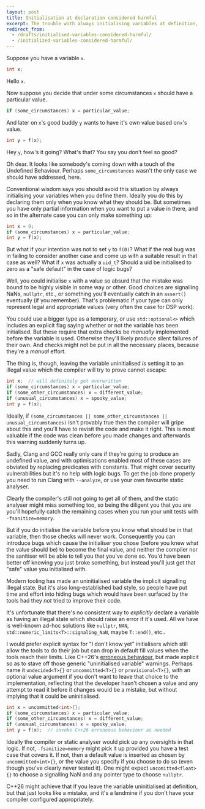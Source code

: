 ```yaml
---
layout: post
title: Initialisation at declaration considered harmful
excerpt: The trouble with always initialising variables at definition, and how it weakens tools which should be there to help you diagnose logic errors.
redirect_from:
  - /drafts/initialised-variables-considered-harmful/
  - /initialized-variables-considered-harmful/
---
```

Suppose you have a variable `x`.

```c++
int x;
```

Hello `x`.

Now suppose you decide that under some circumstances `x` should have a
particular value.

```c++
if (some_circumstances) x = particular_value;
```

And later on `x`'s good buddy `y` wants to have it's own value based
on`x`'s value.

```c++
int y = f(x);
```

Hey `y`, how's it going?  What's that?  You say you don't feel so good?

Oh dear.  It looks like somebody's coming down with a touch of the
Undefined Behaviour.  Perhaps `some_circumstances` wasn't the only case
we should have addressed, here.

Conventional wisdom says you should avoid this situation by always
initialising your variables when you define them.  Ideally you do this
by declaring them only when you know what they should be.  But sometimes
you have only partial information when you want to put a value in there,
and so in the alternate case you can only make something up:

```c++
int x = 0;
if (some_circumstances) x = particular_value;
int y = f(x);
```

But what if your intention was not to set `y` to `f(0)`?  What if the real
bug was in failing to consider another case and come up with a suitable
result in that case as well?  What if `x` was actually a `uid_t`?
Should a uid be initialised to zero as a "safe default" in the case of
logic bugs?

Well, you could initialise `x` with a value so absurd that the mistake
was bound to be highly visible in some way or other.  Good choices are
signalling NaNs, `nullptr`, etc., or something you'll eventually catch
in an `assert()` eventually (if you remember).  That's problematic if
your type can only represent legal and appropriate values (very often
the case for DSP work).

You could use a bigger type as a temporary, or use `std::optional<>`
which includes an explicit flag saying whether or not the variable has
been initialised.  But these require that extra checks be _manually_
implemented before the variable is used.  Otherwise they'll likely
produce silent failures of their own.  And checks might not be put in
all the necessary places, because they're a _manual_ effort.

The thing is, though, leaving the variable uninitialised _is_ setting it
to an illegal value which the compiler will try to prove cannot escape:

```c++
int x;  // will definitely get overwritten
if (some_circumstances) x = particular_value;
if (some_other_circumstances) x = different_value;
if (unusual_circumstances) x = spooky_value;
int y = f(x);
```

Ideally, if `(some_circumstances || some_other_circumstances ||
unusual_circumstances)` isn't provably true then the compiler will gripe
about this and you'll have to revisit the code and make it right.  This
is most valuable if the code was clean before you made changes and
afterwards this warning suddenly turns up.

Sadly, Clang and GCC really only care if they're going to produce an
undefined value, and with optimisations enabled most of these cases are
obviated by replacing predicates with constants.  That might cover
security vulnerabilities but it's no help with logic bugs.  To get the
job done properly you need to run Clang with `--analyze`, or use your
own favourite static analyser.

Clearly the compiler's still not going to get all of them, and the
static analyser might miss something too, so being the diligent you that
you are you'll hopefully catch the remaining cases when you run your
unit tests with `-fsanitize=memory`.

But if you do initialise the variable before you know what should be in
that variable, then those checks will never work.  Consequently you can
introduce bugs which cause the initialiser you chose (before you knew
what the value should be) to become the final value, and neither the
compiler nor the sanitiser will be able to tell you that you've done so.
You'd have been better off knowing you just broke something, but instead
you'll just get that "safe" value you initialised with.

Modern tooling has made an uninitialised variable the implicit
signalling illegal state.  But it's also long-established bad style, so
people have put time and effort into hiding bugs which would have been
surfaced by the tools had they _not_ tried to improve their code.

It's unfortunate that there's no consistent way to _explicitly_ declare
a variable as having an illegal state which should raise an error if
it's used.  All we have is well-known ad-hoc solutions like `nullptr`,
`NAN`, `std::numeric_limits<T>::signaling_NaN`, maybe `T::end()`, etc..

I would prefer explicit syntax for "I don't know yet" initialisers which
still allow the tools to do their job but can drop in default fill
values when the tools reach their limits.  Like C++26's [erroneous
behaviour][], but made explicit so as to stave off those generic
"uninitialised variable" warnings.  Perhaps name it `undecided<T>{}` or
`uncommitted<T>{}` or `provisional<T>{}`, with an optional value
argument if you don't want to leave that choice to the implementation,
reflecting that the developer hasn't chosen a value and any attempt to
read it before it changes would be a mistake, but without implying that
it could be uninitialised.

```c++
int x = uncommitted<int>{};
if (some_circumstances) x = particular_value;
if (some_other_circumstances) x = different_value;
if (unusual_circumstances) x = spooky_value;
int y = f(x);  // invoke C++26 erroneous behaviour as needed
```

Ideally the compiler or static analyser would pick up any oversights in
that logic.  If not, `-fsanitize=memory` might pick it up provided you
have a test case that covers it.  If not, then a default value is
inserted as chosen by `uncommitted<int>{}`, or the value you specify if
you choose to do so (even though you've clearly never tested it).  One
might expect `uncomitted<float>{}` to choose a signalling NaN and any
pointer type to choose `nullptr`.

C++26 might achieve that if you leave the variable uninitialised at
definition, but that just looks like a mistake, and it's a landmine if
you don't have your compiler configured appropriately.


[erroneous behaviour]: <https://www.open-std.org/jtc1/sc22/wg21/docs/papers/2024/p2795r5.html>
